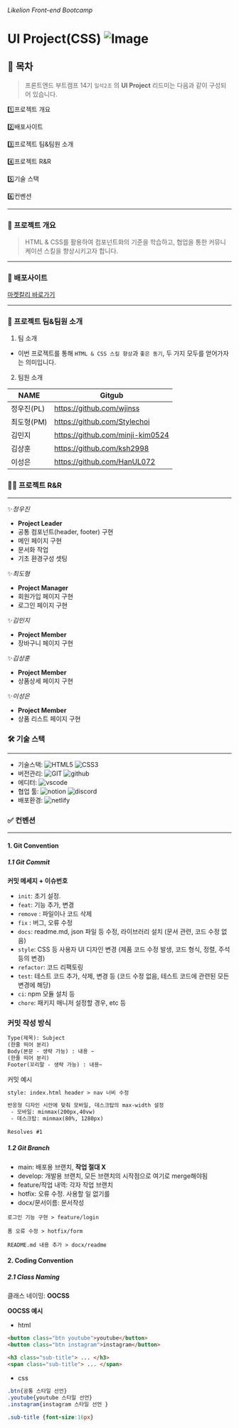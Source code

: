 ###### Likelion Front-end Bootcamp

# UI Project(CSS) ![Image](https://github.com/user-attachments/assets/1ae348e9-3bb9-402a-b2b8-9ff682f06c1a)

## 📝 목차
> 프론트엔드 부트캠프 14기 `일석2조` 의 **UI Project** 리드미는 다음과 같이 구성되어 있습니다.

  1️⃣프로젝트 개요  
  
  2️⃣배포사이트  
  
  3️⃣프로젝트 팀&팀원 소개  
  
  4️⃣프로젝트 R&R  
  
  5️⃣기술 스택  
  
  6️⃣컨벤션

---
### 📌 프로젝트 개요
> HTML & CSS를 활용하여 컴포넌트화의 기준을 학습하고, 협업을 통한 커뮤니케이션 스킬을 향상시키고자 합니다.

  
---
### 🔗 배포사이트
[마켓칼리 바로가기](https://1stone2team.netlify.app/)  


---
### 💬 프로젝트 팀&팀원 소개
1. 팀 소개
- 이번 프로젝트를 통해 `HTML & CSS 스킬 향상`과 `좋은 동기`, 두 가지 모두를 얻어가자는 의미입니다.

2. 팀원 소개

|NAME|Gitgub|
|-|-|
|정우진(PL)|https://github.com/wjinss|
|최도형(PM)|https://github.com/Stylechoi|
|김민지|https://github.com/minji-kim0524|
|김상훈|https://github.com/ksh2998|
|이성은|https://github.com/HanUL072|


### 👨‍💻 프로젝트 R&R
---
✨<i>정우진</i> <br />
 - **Project Leader**
 - 공통 컴포넌트(header, footer) 구현
 - 메인 페이지 구현
 - 문서화 작업
 - 기초 환경구성 셋팅

 ✨<i>최도형</i> 
 - **Project Manager**
 - 회원가입 페이지 구현
 - 로그인 페이지 구현 <br />
 
  ✨<i>김민지</i> <br />
 - **Project Member**
 - 장바구니 페이지 구현 <br />

  ✨<i>김상훈</i> <br />
 - **Project Member**
 - 상품상세 페이지 구현 <br />

  ✨<i>이성은</i> <br />
 - **Project Member**
 - 상품 리스트 페이지 구현


### 🛠️ 기술 스택
---
- 기술스택: <img alt="HTML5" src ="https://img.shields.io/badge/HTML5-E34F26.svg?&style=for-the-badge&logo=HTML5&logoColor=white"/> <img alt="CSS3" src ="https://img.shields.io/badge/CSS3-663399.svg?&style=for-the-badge&logo=css&logoColor=white"/>
- 버전관리: <img alt="GIT" src ="https://img.shields.io/badge/GIT-F05032.svg?&style=for-the-badge&logo=GIT&logoColor=white"/> <img alt="github" src ="https://img.shields.io/badge/github-181717.svg?&style=for-the-badge&logo=github&logoColor=white"/>
- 에디터: <img alt="vscode" src ="https://img.shields.io/badge/vscode-007ACC.svg?&style=for-the-badge&logo=code&logoColor=white"/>
- 협업 툴: <img alt="notion" src ="https://img.shields.io/badge/notion-000000.svg?&style=for-the-badge&logo=notion&logoColor=white"/> <img alt="discord" src ="https://img.shields.io/badge/discord-5865F2.svg?&style=for-the-badge&logo=discord&logoColor=white"/>
- 배포환경: <img alt="netlify" src ="https://img.shields.io/badge/netlify-00C7B7.svg?&style=for-the-badge&logo=netlify&logoColor=white"/>

### ✅ 컨벤션
---
#### 1. Git Convention

##### 1.1 Git Commit

**커밋 메세지 + 이슈번호**

- `init`: 초기 설정.
- `feat`: 기능 추가, 변경
- `remove` : 파일이나 코드 삭제
- `fix` : 버그, 오류 수정
- `docs`: readme.md, json 파일 등 수정, 라이브러리 설치 (문서 관련, 코드 수정 없음)
- `style`: CSS 등 사용자 UI 디자인 변경 (제품 코드 수정 발생, 코드 형식, 정렬, 주석 등의 변경)
- `refactor`: 코드 리팩토링
- `test`: 테스트 코드 추가, 삭제, 변경 등 (코드 수정 없음, 테스트 코드에 관련된 모든 변경에 해당)
- `ci`: npm 모듈 설치 등
- `chore`: 패키지 매니저 설정할 경우, etc 등

### 커밋 작성 방식

```html
Type(제목): Subject
(한줄 띄어 분리)
Body(본문 - 생략 가능) : 내용 ~
(한줄 띄어 분리)
Footer(꼬리말 - 생략 가능) : 내용~
```

커밋 예시

```html
style: index.html header > nav 너비 수정  

반응형 디자인 시안에 맞춰 모바일, 데스크탑의 max-width 설정
 - 모바일: minmax(200px,40vw)
 - 데스크탑: minmax(80%, 1280px) 
 
Resolves #1
```

##### 1.2 Git Branch

- main: 배포용 브랜치, **작업 절대 X**
- develop: 개발용 브랜치, 모든 브랜치의 시작점으로 여기로 merge해야됨
- feature/작업 내역: 각자 작업 브랜치
- hotfix: 오류 수정. 사용할 일 없기를
- docx/문서이름: 문서작성
```
로그인 기능 구현 > feature/login

폼 오류 수정 > hotfix/form

README.md 내용 추가 > docx/readme
```

#### 2.  Coding Convention

##### 2.1 Class Naming

클래스 네이밍: **OOCSS**

**OOCSS 예시**

- html
``` html
<button class="btn youtube">youtube</button>
<button class="btn instagram">instagram</button>

<h3 class="sub-title"> ... </h3> 
<span class="sub-title"> ... </span>
```
- css
```css
.btn{공통 스타일 선언} 
.youtube{youtube 스타일 선언}
.instagram{instagram 스타일 선언 }

.sub-title {font-size:16px}
```
